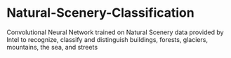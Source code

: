 # Natural-Scenery-Classification
Convolutional Neural Network trained on Natural Scenery data provided by Intel to recognize, classify and distinguish buildings, forests, glaciers, mountains, the sea, and streets
